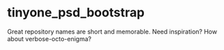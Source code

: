 # tinyone_psd_bootstrap
Great repository names are short and memorable. Need inspiration? How about verbose-octo-enigma?
